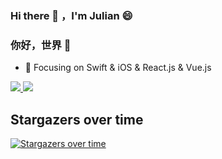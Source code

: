 ### Hi there 👋 ，I'm Julian 😄

<!--
**Gensun/Gensun** is a ✨ _special_ ✨ repository because its `README.md` (this file) appears on your GitHub profile.

Here are some ideas to get you started:

- 🔭 I’m currently working on ...
- 🌱 I’m currently learning ...
- 👯 I’m looking to collaborate on ...
- 🤔 I’m looking for help with ...
- 💬 Ask me about ...
- 📫 How to reach me: ...
- 😄 Pronouns: ...
- ⚡ Fun fact: ...
-->

### 你好，世界 👋

- 🔨   Focusing on Swift & iOS & React.js & Vue.js

<div>
  <a href="/" align="left">
    <img src="https://github-readme-stats.vercel.app/api/top-langs/?username=Gensun&text_color=718096&layout=compact&hide_border=true&bg_color=fff&title_color=0366d6&count_private=true&include_all_commits=true" />
  </a>

  <a href="/" align="right">
    <img src="https://github-readme-stats.vercel.app/api?username=Gensun&count_private=true&show_icons=true&icon_color=CE1D2D&title_color=0366d6&text_color=586069&bg_color=fff&hide=issues&hide_border=true&include_all_commits=true" />
  </a>
</div>


## Stargazers over time

[![Stargazers over time](https://starchart.cc/Gensun/NetworkLayer.svg)](https://starchart.cc/Gensun/NetworkLayer)
